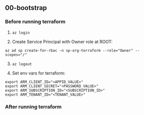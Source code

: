 ## 00-bootstrap

### Before running terraform

1. ```az login```

2. Create Service Principal with Owner role at ROOT:

```
az ad sp create-for-rbac -n sp-org-terraform --role="Owner" --scopes="/"
```

3. ```az logout```

4. Set env vars for terraform:

```
export ARM_CLIENT_ID="<APPID_VALUE>"
export ARM_CLIENT_SECRET="<PASSWORD_VALUE>"
export ARM_SUBSCRIPTION_ID="<SUBSCRIPTION_ID>"
export ARM_TENANT_ID="<TENANT_VALUE>"
```

### After running terraform